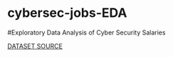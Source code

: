 # cybersec-jobs-EDA

#Exploratory Data Analysis of Cyber Security Salaries

 [DATASET SOURCE](https://salaries.infosec-jobs.com/download/)
